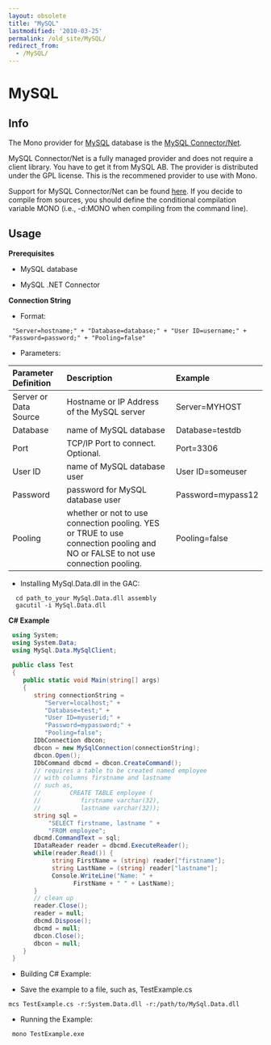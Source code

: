 ```yaml
---
layout: obsolete
title: "MySQL"
lastmodified: '2010-03-25'
permalink: /old_site/MySQL/
redirect_from:
  - /MySQL/
---
```


MySQL
=====

Info
----

The Mono provider for [MySQL](http://www.mysql.com/) database is the [MySQL Connector/Net](http://dev.mysql.com/downloads/connector/net/).

MySQL Connector/Net is a fully managed provider and does not require a client library. You have to get it from MySQL AB. The provider is distributed under the GPL license. This is the recommened provider to use with Mono.

Support for MySQL Connector/Net can be found [here](http://dev.mysql.com/support/). If you decide to compile from sources, you should define the conditional compilation variable MONO (i.e., -d:MONO when compiling from the command line).

Usage
-----

**Prerequisites**

-   MySQL database

-   MySQL .NET Connector

**Connection String**

-   Format:

<!-- -->

     "Server=hostname;" + "Database=database;" + "User ID=username;" + "Password=password;" + "Pooling=false"

-   Parameters:

|Parameter Definition|Description|Example|
|:-------------------|:----------|:------|
|Server or Data Source|Hostname or IP Address of the MySQL server|Server=MYHOST|
|Database|name of MySQL database|Database=testdb|
|Port|TCP/IP Port to connect. Optional.|Port=3306|
|User ID|name of MySQL database user|User ID=someuser|
|Password|password for MySQL database user|Password=mypass12|
|Pooling|whether or not to use connection pooling. YES or TRUE to use connection pooling and NO or FALSE to not use connection pooling.|Pooling=false|

-   Installing MySql.Data.dll in the GAC:

<!-- -->

      cd path_to_your MySql.Data.dll assembly
      gacutil -i MySql.Data.dll

**C\# Example**

``` csharp
 using System;
 using System.Data;
 using MySql.Data.MySqlClient;
 
 public class Test
 {
    public static void Main(string[] args)
    {
       string connectionString =
          "Server=localhost;" +
          "Database=test;" +
          "User ID=myuserid;" +
          "Password=mypassword;" +
          "Pooling=false";
       IDbConnection dbcon;
       dbcon = new MySqlConnection(connectionString);
       dbcon.Open();
       IDbCommand dbcmd = dbcon.CreateCommand();
       // requires a table to be created named employee
       // with columns firstname and lastname
       // such as,
       //        CREATE TABLE employee (
       //           firstname varchar(32),
       //           lastname varchar(32));
       string sql =
           "SELECT firstname, lastname " +
           "FROM employee";
       dbcmd.CommandText = sql;
       IDataReader reader = dbcmd.ExecuteReader();
       while(reader.Read()) {
            string FirstName = (string) reader["firstname"];
            string LastName = (string) reader["lastname"];
            Console.WriteLine("Name: " +
                  FirstName + " " + LastName);
       }
       // clean up
       reader.Close();
       reader = null;
       dbcmd.Dispose();
       dbcmd = null;
       dbcon.Close();
       dbcon = null;
    }
 }
```

-   Building C\# Example:

-   Save the example to a file, such as, TestExample.cs

<!-- -->

    mcs TestExample.cs -r:System.Data.dll -r:/path/to/MySql.Data.dll

-   Running the Example:

<!-- -->

     mono TestExample.exe 

